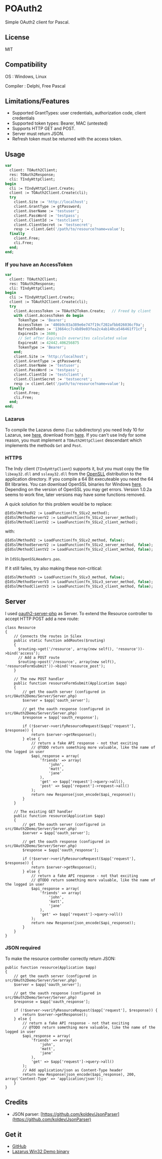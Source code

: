 # POAuth2

Simple OAuth2 client for Pascal.

## License

MIT

## Compatibility

OS
: Windows, Linux

Compiler
: Delphi, Free Pascal

## Limitations/Features

* Supported GrantTypes: user credentials, authorization code, client credentials
* Supported token types: Bearer, MAC (untested)
* Supports HTTP GET and POST.
* Server must return JSON.
* Refresh token must be returned with the access token.

## Usage

~~~pascal
var
  client: TOAuth2Client;
  res: TOAuth2Response;
  cli: TIndyHttpClient;
begin
  cli := TIndyHttpClient.Create;
  client := TOAuth2Client.Create(cli);
  try
    client.Site := 'http://localhost';
    client.GrantType := gtPassword;
    client.UserName := 'testuser';
    client.PassWord := 'testpass';
    client.ClientId := 'testclient';
    client.ClientSecret := 'testsecret';
    resp := client.Get('/path/to/resource?name=value');
  finally
    client.Free;
    cli.Free;
  end;
end;
~~~

### If you have an AccessToken

~~~pascal
var
  client: TOAuth2Client;
  res: TOAuth2Response;
  cli: TIndyHttpClient;
begin
  cli := TIndyHttpClient.Create;
  client := TOAuth2Client.Create(cli);
  try
    client.AccessToken := TOAuth2Token.Create;   // Freed by client
    with client.AccessToken do begin
      TokenType := 'Bearer';
      AccessToken := '486b9c03a389e6e747f19cf202afbb026036cf9a';
      RefreshToken := '13664cc7c4b89e03fea2c4ab140ca546461f71cf';
      ExpiresIn := 3600;
      // Set after ExpiresIn overwrites calculated value
      ExpiresAt := 42442.406256875
      TokenType := 'Bearer';
    end;
    client.Site := 'http://localhost';
    client.GrantType := gtPassword;
    client.UserName := 'testuser';
    client.PassWord := 'testpass';
    client.ClientId := 'testclient';
    client.ClientSecret := 'testsecret';
    resp := client.Get('/path/to/resource?name=value');
  finally
    client.Free;
    cli.Free;
  end;
end;
~~~

### Lazarus

To compile the Lazarus demo (`laz` subdirectory) you need Indy 10 for Lazarus, 
see [here](http://wiki.freepascal.org/Indy_with_Lazarus), download from [here](http://www.indyproject.org/Sockets/fpc/index.de.aspx).
If you can't use Indy for some reason, you must implement a `TOAuth2HttpClient` descendant which
implements the methods `Get` and `Post`.

### HTTPS

The Indy client (`TIndyHttpClient`) supports it, but you must copy the file `libeay32.dll`
and `ssleay32.dll` from the [OpenSLL](https://www.openssl.org/) distribution to the application directory.
If you compile a 64 Bit executeable you need the 64 Bit libraries. You can download OpenSSL binaries for 
Windows [here](https://indy.fulgan.com/SSL/).
Depending on the version of OpenSSL you may get errors. Version 1.0.2a seems to work
fine, later versions may have some functions removed.

A quick solution for this problem would be to replace:

~~~pascal
@IdSslMethodV2 := LoadFunction(fn_SSLv2_method);
@IdSslMethodServerV2 := LoadFunction(fn_SSLv2_server_method);
@IdSslMethodClientV2 := LoadFunction(fn_SSLv2_client_method);
~~~

with:

~~~pascal
@IdSslMethodV2 := LoadFunction(fn_SSLv2_method, false);
@IdSslMethodServerV2 := LoadFunction(fn_SSLv2_server_method, false);
@IdSslMethodClientV2 := LoadFunction(fn_SSLv2_client_method, false);
~~~

in `IdSSLOpenSSLHeaders.pas`.

If it still failes, try also making these non-critical:

~~~pascal
@IdSslMethodV3 := LoadFunction(fn_SSLv3_method, false);
@IdSslMethodServerV3 := LoadFunction(fn_SSLv3_server_method, false);
@IdSslMethodClientV3 := LoadFunction(fn_SSLv3_client_method, false);
~~~

## Server 

I used [oauth2-server-php](https://github.com/bshaffer/oauth2-server-php) as Server.
To extend the Resource controller to accept HTTP POST add a new route:

~~~iphp
class Resource
{
    // Connects the routes in Silex
    public static function addRoutes($routing)
    {
      $routing->get('/resource', array(new self(), 'resource'))->bind('access');
      // Add a POST route
      $routing->post('/resource', array(new self(), 'resourceFormSubmit'))->bind('resource_post');
    }

    // The new POST handler
    public function resourceFormSubmit(Application $app)
    {
        // get the oauth server (configured in src/OAuth2Demo/Server/Server.php)
        $server = $app['oauth_server'];

        // get the oauth response (configured in src/OAuth2Demo/Server/Server.php)
        $response = $app['oauth_response'];

        if (!$server->verifyResourceRequest($app['request'], $response)) {
            return $server->getResponse();
        } else {
            // return a fake API response - not that exciting
            // @TODO return something more valuable, like the name of the logged in user
            $api_response = array(
                'friends' => array(
                    'john',
                    'matt',
                    'jane'                    
                ),
                'get' => $app['request']->query->all(),
                'post' => $app['request']->request->all()
            );
            return new Response(json_encode($api_response));
        }
    }
    
    // The existing GET handler
    public function resource(Application $app)
    {
        // get the oauth server (configured in src/OAuth2Demo/Server/Server.php)
        $server = $app['oauth_server'];

        // get the oauth response (configured in src/OAuth2Demo/Server/Server.php)
        $response = $app['oauth_response'];

        if (!$server->verifyResourceRequest($app['request'], $response)) {
            return $server->getResponse();
        } else {
            // return a fake API response - not that exciting
            // @TODO return something more valuable, like the name of the logged in user
            $api_response = array(
                'friends' => array(
                    'john',
                    'matt',
                    'jane'                    
                ),
                'get' => $app['request']->query->all()
            );
            return new Response(json_encode($api_response));
        }
    }
}   
~~~

### JSON required

To make the resource controller correctly return JSON:

~~~iphp 
public function resource(Application $app)
{
    // get the oauth server (configured in src/OAuth2Demo/Server/Server.php)
    $server = $app['oauth_server'];

    // get the oauth response (configured in src/OAuth2Demo/Server/Server.php)
    $response = $app['oauth_response'];

    if (!$server->verifyResourceRequest($app['request'], $response)) {
        return $server->getResponse();
    } else {
        // return a fake API response - not that exciting
        // @TODO return something more valuable, like the name of the logged in user
        $api_response = array(
            'friends' => array(
                'john',
                'matt',
                'jane'                    
            ),
            'get' => $app['request']->query->all()
        );
        // Add application/json as Content-Type header
        return new Response(json_encode($api_response), 200, array('Content-Type' => 'application/json'));
    }
}
~~~

## Credits

* JSON parser: [https://github.com/koldev/JsonParser](https://github.com/koldev/JsonParser)

## Get it

* [GitHub](https://github.com/stievie/POAuth2)
* [Lazarus Win32 Demo binary](https://0x2a.wtf/files/poat.zip)

